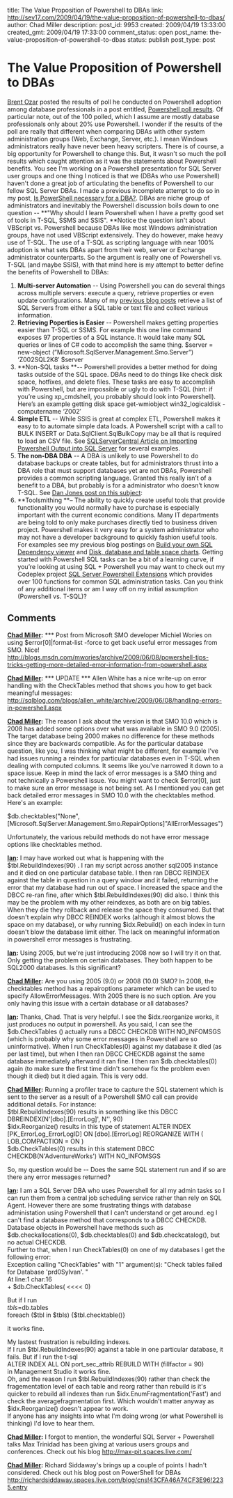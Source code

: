 title: The Value Proposition of Powershell to DBAs
link: http://sev17.com/2009/04/19/the-value-proposition-of-powershell-to-dbas/
author: Chad Miller
description: 
post_id: 9953
created: 2009/04/19 13:33:00
created_gmt: 2009/04/19 17:33:00
comment_status: open
post_name: the-value-proposition-of-powershell-to-dbas
status: publish
post_type: post

# The Value Proposition of Powershell to DBAs

[Brent Ozar](http://www.brentozar.com/) posted the results of poll he conducted on Powershell adoption among database professionals in a post entitled, [Powershell poll results](http://www.brentozar.com/archive/2009/04/powershell-poll-results/). Of particular note, out of the 100 polled, which I assume are mostly database professionals only about 20% use Powershell. I wonder if the results of the poll are really that different when comparing DBAs with other system administration groups (Web, Exchange, Server, etc.). I mean Windows administrators really have never been heavy scripters. There is of course, a big opportunity for Powershell to change this. But, it wasn't so much the poll results which caught attention as it was the statements about Powershell benefits. You see I'm working on a Powershell presentation for SQL Server user groups and one thing I noticed is that we (DBAs who use Powershell) haven't done a great job of articulating the benefits of Powershell to our fellow SQL Server DBAs. I made a previous incomplete attempt to do so in my post, [Is PowerShell necessary for a DBA?](/2008/11/is-powershell-necessary-for-a-dba/).  DBAs are niche group of administrators and inevitably the Powershell discussion boils down to one question -- **"Why should I learn Powershell when I have a pretty good set of tools in T-SQL, SSMS and SSIS". **Notice the question isn't about VBScript vs. Powershell because DBAs like most Windows administration groups, have not used VBScript extensively. They do however, make heavy use of T-SQL. The use of a T-SQL as scripting language with near 100% adoption is what sets DBAs apart from their web, server or Exchange administrator counterparts. So the argument is really one of Powershell vs. T-SQL (and maybe SSIS), with that mind here is my attempt to better define the benefits of Powershell to DBAs:

  1. **Multi-server Automation** \-- Using Powershell you can do several things across multiple servers: execute a query, retrieve properties or even update configurations. Many of my [previous blog posts](http://chadwickmiller.spaces.live.com/?_c11_BlogPart_BlogPart=summary&_c=BlogPart) retrieve a list of SQL Servers from either a SQL table or text file and collect various information.
  2. **Retrieving Poperties is Easier** \-- Powershell makes getting properties easier than T-SQL or SSMS. For example this one line command exposes 97 properties of a SQL instance. It would take many SQL queries or lines of C# code to accomplish the same thing. $server = new-object (”Microsoft.SqlServer.Management.Smo.Server”) ‘Z002SQL2K8′ $server
  3. **Non-SQL tasks **\-- Powershell provides a better method for doing tasks outside of the SQL space. DBAs need to do things like check disk space, hotfixes, and delete files. These tasks are easy to accomplish with Powershell, but are impossible or ugly to do with T-SQL (hint: if you’re using xp_cmdshell, you probably should look into Powershell). Here’s an example getting disk space get-wmiobject win32_logicaldisk -computername ‘Z002′
  4. **Simple ETL** \-- While SSIS is great at complex ETL, Powershell makes it easy to to automate simple data loads. A Powershell script with a call to BULK INSERT or Data.SqlClient.SqlBulkCopy may be all that is required to load an CSV file. See [SQLServerCentral Article on Importing Powershell Output into SQL Server](/2008/12/sqlservercentral-article-on-importing-powershell-output-into-sql-server/) for several examples.
  5. **The non-DBA DBA** \-- A DBA is unlikely to use Powershell to do database backups or create tables, but for administrators thrust into a DBA role that must support databases yet are not DBAs, Powershell provides a common scripting language. Granted this really isn’t of a benefit to a DBA, but probably is for a administrator who doesn’t know T-SQL. See [Dan Jones post on this subject](http://blogs.msdn.com/dtjones/archive/2008/08/29/powershell-vs-t-sql-or-why-did-we-add-powershell-support-in-sql2k8.aspx): 
  6. **Toolsmithing **– The ability to quickly create useful tools that provide functionality you would normally have to purchase is especially important with the current economic conditions. Many IT departments are being told to only make purchases directly tied to business driven project. Powershell makes it very easy for a system administrator who may not have a developer background to quickly fashion useful tools. For examples see my previous blog postings on [Build your own SQL Dependency viewer](/2009/03/build-your-own-sql-server-2008-object-dependency-viewer/) and [Disk, database and table space charts](http://sev17.com/2009/04/making-disk-database-and-table-graphs-with-powershell/).
Getting started with Powershell SQL tasks can be a bit of a learning curve, if you’re looking at using SQL + Powershell you may want to check out my Codeplex project [SQL Server Powershell Extensions](http://sqlpsx.codeplex.com/) which provides over 100 functions for common SQL administration tasks. Can you think of any additional items or am I way off on my initial assumption (Powershell vs. T-SQL)?

## Comments

**[Chad Miller](#58 "2009-06-16 13:33:00"):** *** Post from Microsoft SMO developer Michiel Wories on using $error[0]|format-list -force to get back useful error messages from SMO. Nice! <http://blogs.msdn.com/mwories/archive/2009/06/08/powershell-tips-tricks-getting-more-detailed-error-information-from-powershell.aspx>

**[Chad Miller](#59 "2009-06-08 13:33:00"):** *** UPDATE *** Allen White has a nice write-up on error handling with the CheckTables method that shows you how to get back meaningful messages: <http://sqlblog.com/blogs/allen_white/archive/2009/06/08/handling-errors-in-powershell.aspx>

**[Chad Miller](#60 "2009-05-25 13:33:00"):** The reason I ask about the version is that SMO 10.0 which is 2008 has added some options over what was available in SMO 9.0 (2005). The target database being 2000 makes no difference for these methods since they are backwards compatible. As for the particular database question, like you, I was thinking what might be different, for example I've had issues running a reindex for particular databases even in T-SQL when dealing with computed columns. It seems like you've narrowed it down to a space issue. Keep in mind the lack of error messages is a SMO thing and not technically a Powershell issue. You might want to check $error[0], just to make sure an error message is not being set. As I mentioned you can get back detailed error messages in SMO 10.0 with the checktables method. Here's an example:  
  
$db.checktables("None",[Microsoft.SqlServer.Management.Smo.RepairOptions]"AllErrorMessages")  
  
Unfortunately, the various rebuild methods do not have error message options like checktables method.

**[Ian](#61 "2009-05-25 13:33:00"):** I may have worked out what is happening with the $tbl.RebuildIndexes(90) . I ran my script across another sql2005 instance and it died on one particular database table. I then ran DBCC REINDEX against the table in question in a query window and it failed, returning the error that my database had run out of space. I increased the space and the DBCC re-ran fine, after which $tbl.RebuildIndexes(90) did also. I think this may be the problem with my other reindexes, as both are on big tables. When they die they rollback and release the space they consumed. But that doesn't explain why DBCC REINDEX works (although it almost blows the space on my database), or why running $idx.Rebuild() on each index in turn doesn't blow the database limit either. The lack on meaningful information in powershell error messages is frustrating.

**[Ian](#62 "2009-05-24 13:33:00"):** Using 2005, but we're just introducing 2008 now so I will try it on that. Only getting the problem on certain databases. They both happen to be SQL2000 databases. Is this significant?

**[Chad Miller](#63 "2009-05-22 13:33:00"):** Are you using 2005 (9.0) or 2008 (10.0) SMO? In 2008, the checktables method has a repairoptions parameter which can be used to specify AllowErrorMessages. With 2005 there is no such option. Are you only having this issue with a certain database or all databases?

**[Ian](#64 "2009-05-22 13:33:00"):** Thanks, Chad. That is very helpful. I see the $idx.reorganize works, it just produces no output in powershell. As you said, I can see the $db.CheckTables () actually runs a DBCC CHECKDB WITH NO_INFOMSGS (which is probably why some error messages in Powershell are so uninformative). When I run CheckTables(0) against my database it died (as per last time), but when I then ran DBCC CHECKDB against the same database immediately afterward it ran fine. I then ran $db.checktables(0) again (to make sure the first time didn't somehow fix the problem even though it died) but it died again. This is very odd.

**[Chad Miller](#65 "2009-05-18 13:33:00"):** Running a profiler trace to capture the SQL statement which is sent to the server as a result of a Powershell SMO call can provide additional details. For instance:  
$tbl.RebuildIndexes(90) results in something like this DBCC DBREINDEX(N'[dbo].[ErrorLog]', N'', 90)  
$idx.Reorganize() results in this type of statement ALTER INDEX [PK_ErrorLog_ErrorLogID] ON [dbo].[ErrorLog] REORGANIZE WITH ( LOB_COMPACTION = ON )  
$db.CheckTables(0) results in this statement DBCC CHECKDB(N'AdventureWorks') WITH NO_INFOMSGS  
  
So, my question would be -- Does the same SQL statement run and if so are there any error messages returned?

**[Ian](#66 "2009-05-17 13:33:00"):** I am a SQL Server DBA who uses Powershell for all my admin tasks so I can run them from a central job scheduling service rather than rely on SQL Agent. However there are some frustrating things with database administation using Powershell that I can't understand or get around. eg I can't find a database method that corresponds to a DBCC CHECKDB. Database objects in Powershell have methods such as $db.checkallocations(0), $db.checktables(0) and $db.checkcatalog(), but no actual CHECKDB.   
Further to that, when I run CheckTables(0) on one of my databases I get the following error:  
Exception calling "CheckTables" with "1" argument(s): "Check tables failed for Database 'prd0Sylvan'. "  
At line:1 char:16  
\+ $db.CheckTables( <<<< 0)  
  
But if I run  
$tbls=$db.tables  
foreach ($tbl in $tbls) {$tbl.checktable()}  
  
it works fine.  
  
My lastest frustration is rebuilding indexes.   
If I run $tbl.RebuildIndexes(90) against a table in one particular database, it fails. But if I run the t-sql  
ALTER INDEX ALL ON port_sec_attrib REBUILD WITH (fillfactor = 90)  
in Management Studio it works fine.   
Oh, and the reason I run $tbl.RebuildIndexes(90) rather than check the fragementation level of each table and reorg rather than rebuild is it's quicker to rebuild all indexes than run $idx.EnumFragmentation('Fast') and check the averagefragmentation first. Which wouldn't matter anyway as $idx.Reorganize() doesn't appear to work.  
If anyone has any insights into what I'm doing wrong (or what Powershell is thinking) I'd love to hear them.

**[Chad Miller](#67 "2009-04-22 13:33:00"):** I forgot to mention, the wonderful SQL Server + Powershell talks Max Trinidad has been giving at various users groups and conferences. Check out his blog <http://max-pit.spaces.live.com/>

**[Chad Miller](#68 "2009-04-22 13:33:00"):** Richard Siddaway's brings up a couple of points I hadn't considered. Check out his blog post on PowerShell for DBAs <http://richardsiddaway.spaces.live.com/blog/cns!43CFA46A74CF3E96!2235.entry>

